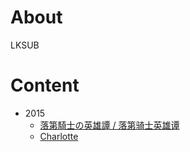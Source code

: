 # About

LKSUB

# Content

 - 2015
     - [落第騎士の英雄譚 / 落第骑士英雄谭](rakudai)
     - [Charlotte](charlotte)